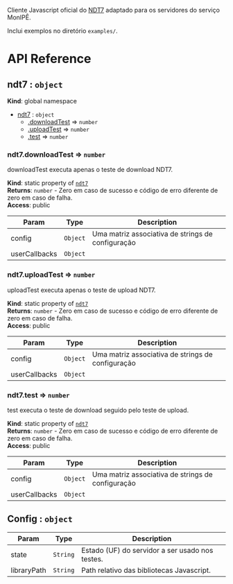 Cliente Javascript oficial do [NDT7](https://github.com/m-lab/ndt-server) adaptado para os servidores do serviço MonIPÊ.

Inclui exemplos no diretório `examples/`.

# API Reference
<a name="ndt7"></a>

## ndt7 : <code>object</code>
**Kind**: global namespace  

* [ndt7](#ndt7) : <code>object</code>
    * [.downloadTest](#ndt7.downloadTest) ⇒ <code>number</code>
    * [.uploadTest](#ndt7.uploadTest) ⇒ <code>number</code>
    * [.test](#ndt7.test) ⇒ <code>number</code>

<a name="ndt7.downloadTest"></a>

### ndt7.downloadTest ⇒ <code>number</code>
downloadTest executa apenas o teste de download NDT7.

**Kind**: static property of [<code>ndt7</code>](#ndt7)  
**Returns**: <code>number</code> - Zero em caso de sucesso e código de erro diferente de zero em caso de falha.  
**Access**: public  

| Param | Type | Description |
| --- | --- | --- |
| config | <code>Object</code> | Uma matriz associativa de strings de configuração |
| userCallbacks | <code>Object</code> |  |

<a name="ndt7.uploadTest"></a>

### ndt7.uploadTest ⇒ <code>number</code>
uploadTest executa apenas o teste de upload NDT7.

**Kind**: static property of [<code>ndt7</code>](#ndt7)  
**Returns**: <code>number</code> - Zero em caso de sucesso e código de erro diferente de zero em caso de falha.  
**Access**: public  

| Param | Type | Description |
| --- | --- | --- |
| config | <code>Object</code> | Uma matriz associativa de strings de configuração |
| userCallbacks | <code>Object</code> |  |

<a name="ndt7.test"></a>

### ndt7.test ⇒ <code>number</code>
test executa o teste de download seguido pelo teste de upload.

**Kind**: static property of [<code>ndt7</code>](#ndt7)  
**Returns**: <code>number</code> - Zero em caso de sucesso e código de erro diferente de zero em caso de falha.  
**Access**: public  

| Param | Type | Description |
| --- | --- | --- |
| config | <code>Object</code> | Uma matriz associativa de strings de configuração |
| userCallbacks | <code>Object</code> |  |

## Config : <code>object</code>

| Param | Type | Description |
| --- | --- | --- |
| state | <code>String</code> | Estado (UF) do servidor a ser usado nos testes. |
| libraryPath | <code>String</code> | Path relativo das bibliotecas Javascript. |
